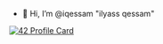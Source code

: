 -  👋 Hi, I’m @iqessam "ilyass qessam"

<!---
msaouab/msaouab is a ✨ special ✨ repository because its `README.md` (this file) appears on your GitHub profile.
You can click the Preview link to take a look at your changes.
--->

[![42 Profile Card](https://1337-readme.vercel.app/api/profile?cursus=42cursus&dark=true&login=iqessam)](https://github.com/mohouyizme/1337-readme)
